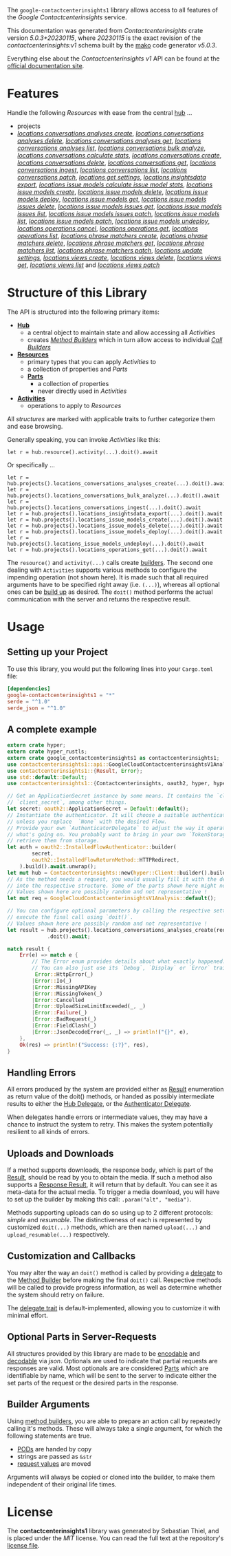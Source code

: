 <!---
DO NOT EDIT !
This file was generated automatically from 'src/generator/templates/api/README.md.mako'
DO NOT EDIT !
-->
The `google-contactcenterinsights1` library allows access to all features of the *Google Contactcenterinsights* service.

This documentation was generated from *Contactcenterinsights* crate version *5.0.3+20230115*, where *20230115* is the exact revision of the *contactcenterinsights:v1* schema built by the [mako](http://www.makotemplates.org/) code generator *v5.0.3*.

Everything else about the *Contactcenterinsights* *v1* API can be found at the
[official documentation site](https://cloud.google.com/contact-center/insights/docs).
# Features

Handle the following *Resources* with ease from the central [hub](https://docs.rs/google-contactcenterinsights1/5.0.3+20230115/google_contactcenterinsights1/Contactcenterinsights) ... 

* projects
 * [*locations conversations analyses create*](https://docs.rs/google-contactcenterinsights1/5.0.3+20230115/google_contactcenterinsights1/api::ProjectLocationConversationAnalysisCreateCall), [*locations conversations analyses delete*](https://docs.rs/google-contactcenterinsights1/5.0.3+20230115/google_contactcenterinsights1/api::ProjectLocationConversationAnalysisDeleteCall), [*locations conversations analyses get*](https://docs.rs/google-contactcenterinsights1/5.0.3+20230115/google_contactcenterinsights1/api::ProjectLocationConversationAnalysisGetCall), [*locations conversations analyses list*](https://docs.rs/google-contactcenterinsights1/5.0.3+20230115/google_contactcenterinsights1/api::ProjectLocationConversationAnalysisListCall), [*locations conversations bulk analyze*](https://docs.rs/google-contactcenterinsights1/5.0.3+20230115/google_contactcenterinsights1/api::ProjectLocationConversationBulkAnalyzeCall), [*locations conversations calculate stats*](https://docs.rs/google-contactcenterinsights1/5.0.3+20230115/google_contactcenterinsights1/api::ProjectLocationConversationCalculateStatCall), [*locations conversations create*](https://docs.rs/google-contactcenterinsights1/5.0.3+20230115/google_contactcenterinsights1/api::ProjectLocationConversationCreateCall), [*locations conversations delete*](https://docs.rs/google-contactcenterinsights1/5.0.3+20230115/google_contactcenterinsights1/api::ProjectLocationConversationDeleteCall), [*locations conversations get*](https://docs.rs/google-contactcenterinsights1/5.0.3+20230115/google_contactcenterinsights1/api::ProjectLocationConversationGetCall), [*locations conversations ingest*](https://docs.rs/google-contactcenterinsights1/5.0.3+20230115/google_contactcenterinsights1/api::ProjectLocationConversationIngestCall), [*locations conversations list*](https://docs.rs/google-contactcenterinsights1/5.0.3+20230115/google_contactcenterinsights1/api::ProjectLocationConversationListCall), [*locations conversations patch*](https://docs.rs/google-contactcenterinsights1/5.0.3+20230115/google_contactcenterinsights1/api::ProjectLocationConversationPatchCall), [*locations get settings*](https://docs.rs/google-contactcenterinsights1/5.0.3+20230115/google_contactcenterinsights1/api::ProjectLocationGetSettingCall), [*locations insightsdata export*](https://docs.rs/google-contactcenterinsights1/5.0.3+20230115/google_contactcenterinsights1/api::ProjectLocationInsightsdataExportCall), [*locations issue models calculate issue model stats*](https://docs.rs/google-contactcenterinsights1/5.0.3+20230115/google_contactcenterinsights1/api::ProjectLocationIssueModelCalculateIssueModelStatCall), [*locations issue models create*](https://docs.rs/google-contactcenterinsights1/5.0.3+20230115/google_contactcenterinsights1/api::ProjectLocationIssueModelCreateCall), [*locations issue models delete*](https://docs.rs/google-contactcenterinsights1/5.0.3+20230115/google_contactcenterinsights1/api::ProjectLocationIssueModelDeleteCall), [*locations issue models deploy*](https://docs.rs/google-contactcenterinsights1/5.0.3+20230115/google_contactcenterinsights1/api::ProjectLocationIssueModelDeployCall), [*locations issue models get*](https://docs.rs/google-contactcenterinsights1/5.0.3+20230115/google_contactcenterinsights1/api::ProjectLocationIssueModelGetCall), [*locations issue models issues delete*](https://docs.rs/google-contactcenterinsights1/5.0.3+20230115/google_contactcenterinsights1/api::ProjectLocationIssueModelIssueDeleteCall), [*locations issue models issues get*](https://docs.rs/google-contactcenterinsights1/5.0.3+20230115/google_contactcenterinsights1/api::ProjectLocationIssueModelIssueGetCall), [*locations issue models issues list*](https://docs.rs/google-contactcenterinsights1/5.0.3+20230115/google_contactcenterinsights1/api::ProjectLocationIssueModelIssueListCall), [*locations issue models issues patch*](https://docs.rs/google-contactcenterinsights1/5.0.3+20230115/google_contactcenterinsights1/api::ProjectLocationIssueModelIssuePatchCall), [*locations issue models list*](https://docs.rs/google-contactcenterinsights1/5.0.3+20230115/google_contactcenterinsights1/api::ProjectLocationIssueModelListCall), [*locations issue models patch*](https://docs.rs/google-contactcenterinsights1/5.0.3+20230115/google_contactcenterinsights1/api::ProjectLocationIssueModelPatchCall), [*locations issue models undeploy*](https://docs.rs/google-contactcenterinsights1/5.0.3+20230115/google_contactcenterinsights1/api::ProjectLocationIssueModelUndeployCall), [*locations operations cancel*](https://docs.rs/google-contactcenterinsights1/5.0.3+20230115/google_contactcenterinsights1/api::ProjectLocationOperationCancelCall), [*locations operations get*](https://docs.rs/google-contactcenterinsights1/5.0.3+20230115/google_contactcenterinsights1/api::ProjectLocationOperationGetCall), [*locations operations list*](https://docs.rs/google-contactcenterinsights1/5.0.3+20230115/google_contactcenterinsights1/api::ProjectLocationOperationListCall), [*locations phrase matchers create*](https://docs.rs/google-contactcenterinsights1/5.0.3+20230115/google_contactcenterinsights1/api::ProjectLocationPhraseMatcherCreateCall), [*locations phrase matchers delete*](https://docs.rs/google-contactcenterinsights1/5.0.3+20230115/google_contactcenterinsights1/api::ProjectLocationPhraseMatcherDeleteCall), [*locations phrase matchers get*](https://docs.rs/google-contactcenterinsights1/5.0.3+20230115/google_contactcenterinsights1/api::ProjectLocationPhraseMatcherGetCall), [*locations phrase matchers list*](https://docs.rs/google-contactcenterinsights1/5.0.3+20230115/google_contactcenterinsights1/api::ProjectLocationPhraseMatcherListCall), [*locations phrase matchers patch*](https://docs.rs/google-contactcenterinsights1/5.0.3+20230115/google_contactcenterinsights1/api::ProjectLocationPhraseMatcherPatchCall), [*locations update settings*](https://docs.rs/google-contactcenterinsights1/5.0.3+20230115/google_contactcenterinsights1/api::ProjectLocationUpdateSettingCall), [*locations views create*](https://docs.rs/google-contactcenterinsights1/5.0.3+20230115/google_contactcenterinsights1/api::ProjectLocationViewCreateCall), [*locations views delete*](https://docs.rs/google-contactcenterinsights1/5.0.3+20230115/google_contactcenterinsights1/api::ProjectLocationViewDeleteCall), [*locations views get*](https://docs.rs/google-contactcenterinsights1/5.0.3+20230115/google_contactcenterinsights1/api::ProjectLocationViewGetCall), [*locations views list*](https://docs.rs/google-contactcenterinsights1/5.0.3+20230115/google_contactcenterinsights1/api::ProjectLocationViewListCall) and [*locations views patch*](https://docs.rs/google-contactcenterinsights1/5.0.3+20230115/google_contactcenterinsights1/api::ProjectLocationViewPatchCall)




# Structure of this Library

The API is structured into the following primary items:

* **[Hub](https://docs.rs/google-contactcenterinsights1/5.0.3+20230115/google_contactcenterinsights1/Contactcenterinsights)**
    * a central object to maintain state and allow accessing all *Activities*
    * creates [*Method Builders*](https://docs.rs/google-contactcenterinsights1/5.0.3+20230115/google_contactcenterinsights1/client::MethodsBuilder) which in turn
      allow access to individual [*Call Builders*](https://docs.rs/google-contactcenterinsights1/5.0.3+20230115/google_contactcenterinsights1/client::CallBuilder)
* **[Resources](https://docs.rs/google-contactcenterinsights1/5.0.3+20230115/google_contactcenterinsights1/client::Resource)**
    * primary types that you can apply *Activities* to
    * a collection of properties and *Parts*
    * **[Parts](https://docs.rs/google-contactcenterinsights1/5.0.3+20230115/google_contactcenterinsights1/client::Part)**
        * a collection of properties
        * never directly used in *Activities*
* **[Activities](https://docs.rs/google-contactcenterinsights1/5.0.3+20230115/google_contactcenterinsights1/client::CallBuilder)**
    * operations to apply to *Resources*

All *structures* are marked with applicable traits to further categorize them and ease browsing.

Generally speaking, you can invoke *Activities* like this:

```Rust,ignore
let r = hub.resource().activity(...).doit().await
```

Or specifically ...

```ignore
let r = hub.projects().locations_conversations_analyses_create(...).doit().await
let r = hub.projects().locations_conversations_bulk_analyze(...).doit().await
let r = hub.projects().locations_conversations_ingest(...).doit().await
let r = hub.projects().locations_insightsdata_export(...).doit().await
let r = hub.projects().locations_issue_models_create(...).doit().await
let r = hub.projects().locations_issue_models_delete(...).doit().await
let r = hub.projects().locations_issue_models_deploy(...).doit().await
let r = hub.projects().locations_issue_models_undeploy(...).doit().await
let r = hub.projects().locations_operations_get(...).doit().await
```

The `resource()` and `activity(...)` calls create [builders][builder-pattern]. The second one dealing with `Activities` 
supports various methods to configure the impending operation (not shown here). It is made such that all required arguments have to be 
specified right away (i.e. `(...)`), whereas all optional ones can be [build up][builder-pattern] as desired.
The `doit()` method performs the actual communication with the server and returns the respective result.

# Usage

## Setting up your Project

To use this library, you would put the following lines into your `Cargo.toml` file:

```toml
[dependencies]
google-contactcenterinsights1 = "*"
serde = "^1.0"
serde_json = "^1.0"
```

## A complete example

```Rust
extern crate hyper;
extern crate hyper_rustls;
extern crate google_contactcenterinsights1 as contactcenterinsights1;
use contactcenterinsights1::api::GoogleCloudContactcenterinsightsV1Analysis;
use contactcenterinsights1::{Result, Error};
use std::default::Default;
use contactcenterinsights1::{Contactcenterinsights, oauth2, hyper, hyper_rustls, chrono, FieldMask};

// Get an ApplicationSecret instance by some means. It contains the `client_id` and 
// `client_secret`, among other things.
let secret: oauth2::ApplicationSecret = Default::default();
// Instantiate the authenticator. It will choose a suitable authentication flow for you, 
// unless you replace  `None` with the desired Flow.
// Provide your own `AuthenticatorDelegate` to adjust the way it operates and get feedback about 
// what's going on. You probably want to bring in your own `TokenStorage` to persist tokens and
// retrieve them from storage.
let auth = oauth2::InstalledFlowAuthenticator::builder(
        secret,
        oauth2::InstalledFlowReturnMethod::HTTPRedirect,
    ).build().await.unwrap();
let mut hub = Contactcenterinsights::new(hyper::Client::builder().build(hyper_rustls::HttpsConnectorBuilder::new().with_native_roots().https_or_http().enable_http1().build()), auth);
// As the method needs a request, you would usually fill it with the desired information
// into the respective structure. Some of the parts shown here might not be applicable !
// Values shown here are possibly random and not representative !
let mut req = GoogleCloudContactcenterinsightsV1Analysis::default();

// You can configure optional parameters by calling the respective setters at will, and
// execute the final call using `doit()`.
// Values shown here are possibly random and not representative !
let result = hub.projects().locations_conversations_analyses_create(req, "parent")
             .doit().await;

match result {
    Err(e) => match e {
        // The Error enum provides details about what exactly happened.
        // You can also just use its `Debug`, `Display` or `Error` traits
         Error::HttpError(_)
        |Error::Io(_)
        |Error::MissingAPIKey
        |Error::MissingToken(_)
        |Error::Cancelled
        |Error::UploadSizeLimitExceeded(_, _)
        |Error::Failure(_)
        |Error::BadRequest(_)
        |Error::FieldClash(_)
        |Error::JsonDecodeError(_, _) => println!("{}", e),
    },
    Ok(res) => println!("Success: {:?}", res),
}

```
## Handling Errors

All errors produced by the system are provided either as [Result](https://docs.rs/google-contactcenterinsights1/5.0.3+20230115/google_contactcenterinsights1/client::Result) enumeration as return value of
the doit() methods, or handed as possibly intermediate results to either the 
[Hub Delegate](https://docs.rs/google-contactcenterinsights1/5.0.3+20230115/google_contactcenterinsights1/client::Delegate), or the [Authenticator Delegate](https://docs.rs/yup-oauth2/*/yup_oauth2/trait.AuthenticatorDelegate.html).

When delegates handle errors or intermediate values, they may have a chance to instruct the system to retry. This 
makes the system potentially resilient to all kinds of errors.

## Uploads and Downloads
If a method supports downloads, the response body, which is part of the [Result](https://docs.rs/google-contactcenterinsights1/5.0.3+20230115/google_contactcenterinsights1/client::Result), should be
read by you to obtain the media.
If such a method also supports a [Response Result](https://docs.rs/google-contactcenterinsights1/5.0.3+20230115/google_contactcenterinsights1/client::ResponseResult), it will return that by default.
You can see it as meta-data for the actual media. To trigger a media download, you will have to set up the builder by making
this call: `.param("alt", "media")`.

Methods supporting uploads can do so using up to 2 different protocols: 
*simple* and *resumable*. The distinctiveness of each is represented by customized 
`doit(...)` methods, which are then named `upload(...)` and `upload_resumable(...)` respectively.

## Customization and Callbacks

You may alter the way an `doit()` method is called by providing a [delegate](https://docs.rs/google-contactcenterinsights1/5.0.3+20230115/google_contactcenterinsights1/client::Delegate) to the 
[Method Builder](https://docs.rs/google-contactcenterinsights1/5.0.3+20230115/google_contactcenterinsights1/client::CallBuilder) before making the final `doit()` call. 
Respective methods will be called to provide progress information, as well as determine whether the system should 
retry on failure.

The [delegate trait](https://docs.rs/google-contactcenterinsights1/5.0.3+20230115/google_contactcenterinsights1/client::Delegate) is default-implemented, allowing you to customize it with minimal effort.

## Optional Parts in Server-Requests

All structures provided by this library are made to be [encodable](https://docs.rs/google-contactcenterinsights1/5.0.3+20230115/google_contactcenterinsights1/client::RequestValue) and 
[decodable](https://docs.rs/google-contactcenterinsights1/5.0.3+20230115/google_contactcenterinsights1/client::ResponseResult) via *json*. Optionals are used to indicate that partial requests are responses 
are valid.
Most optionals are are considered [Parts](https://docs.rs/google-contactcenterinsights1/5.0.3+20230115/google_contactcenterinsights1/client::Part) which are identifiable by name, which will be sent to 
the server to indicate either the set parts of the request or the desired parts in the response.

## Builder Arguments

Using [method builders](https://docs.rs/google-contactcenterinsights1/5.0.3+20230115/google_contactcenterinsights1/client::CallBuilder), you are able to prepare an action call by repeatedly calling it's methods.
These will always take a single argument, for which the following statements are true.

* [PODs][wiki-pod] are handed by copy
* strings are passed as `&str`
* [request values](https://docs.rs/google-contactcenterinsights1/5.0.3+20230115/google_contactcenterinsights1/client::RequestValue) are moved

Arguments will always be copied or cloned into the builder, to make them independent of their original life times.

[wiki-pod]: http://en.wikipedia.org/wiki/Plain_old_data_structure
[builder-pattern]: http://en.wikipedia.org/wiki/Builder_pattern
[google-go-api]: https://github.com/google/google-api-go-client

# License
The **contactcenterinsights1** library was generated by Sebastian Thiel, and is placed 
under the *MIT* license.
You can read the full text at the repository's [license file][repo-license].

[repo-license]: https://github.com/Byron/google-apis-rsblob/main/LICENSE.md

